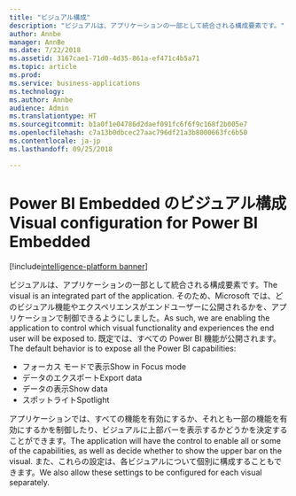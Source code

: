 ```yaml
---
title: "ビジュアル構成"
description: "ビジュアルは、アプリケーションの一部として統合される構成要素です。"
author: Annbe
manager: AnnBe
ms.date: 7/22/2018
ms.assetid: 3167cae1-71d0-4d35-861a-ef471c4b5a71
ms.topic: article
ms.prod: 
ms.service: business-applications
ms.technology: 
ms.author: Annbe
audience: Admin
ms.translationtype: HT
ms.sourcegitcommit: b1a0f1e04786d2daef091fc6f6f9c168f2b005e7
ms.openlocfilehash: c7a13b0dbcec27aac796df21a3b8000663fc6b50
ms.contentlocale: ja-jp
ms.lasthandoff: 09/25/2018

---
```

#  <a name="visual-configuration-for-power-bi-embedded"></a><span data-ttu-id="56e85-103">Power BI Embedded のビジュアル構成</span><span class="sxs-lookup"><span data-stu-id="56e85-103">Visual configuration for Power BI Embedded</span></span>

[!include[intelligence-platform banner](../../includes/intelligence-platform.md)]




<span data-ttu-id="56e85-104">ビジュアルは、アプリケーションの一部として統合される構成要素です。</span><span class="sxs-lookup"><span data-stu-id="56e85-104">The visual is an integrated part of the application.</span></span> <span data-ttu-id="56e85-105">そのため、Microsoft では、どのビジュアル機能やエクスペリエンスがエンドユーザーに公開されるかを、アプリケーションで制御できるようにしました。</span><span class="sxs-lookup"><span data-stu-id="56e85-105">As such, we are enabling the application to control which visual functionality and experiences the end user will be exposed to.</span></span> <span data-ttu-id="56e85-106">既定では、すべての Power BI 機能が公開されます。</span><span class="sxs-lookup"><span data-stu-id="56e85-106">The default behavior is to expose all the Power BI capabilities:</span></span>

- <span data-ttu-id="56e85-107">フォーカス モードで表示</span><span class="sxs-lookup"><span data-stu-id="56e85-107">Show in Focus mode</span></span>
- <span data-ttu-id="56e85-108">データのエクスポート</span><span class="sxs-lookup"><span data-stu-id="56e85-108">Export data</span></span>
- <span data-ttu-id="56e85-109">データの表示</span><span class="sxs-lookup"><span data-stu-id="56e85-109">Show data</span></span>
- <span data-ttu-id="56e85-110">スポットライト</span><span class="sxs-lookup"><span data-stu-id="56e85-110">Spotlight</span></span>

<span data-ttu-id="56e85-111">アプリケーションでは、すべての機能を有効にするか、それとも一部の機能を有効にするかを制御したり、ビジュアルに上部バーを表示するかどうかを決定することができます。</span><span class="sxs-lookup"><span data-stu-id="56e85-111">The application will have the control to enable all or some of the capabilities, as well as decide whether to show the upper bar on the visual.</span></span> <span data-ttu-id="56e85-112">また、これらの設定は、各ビジュアルについて個別に構成することもできます。</span><span class="sxs-lookup"><span data-stu-id="56e85-112">We also allow these settings to be configured for each visual separately.</span></span>

